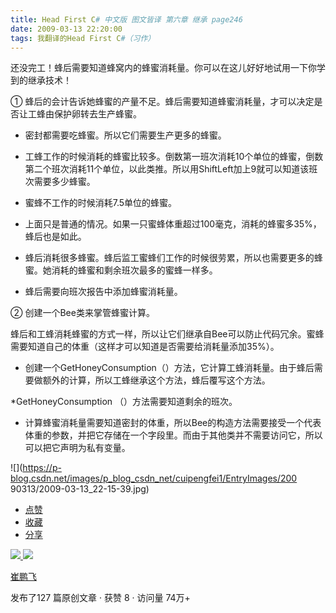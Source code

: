 ```yaml
---
title: Head First C# 中文版 图文皆译 第六章 继承 page246
date: 2009-03-13 22:20:00
tags: 我翻译的Head First C#（习作）
---
```

还没完工！蜂后需要知道蜂窝内的蜂蜜消耗量。你可以在这儿好好地试用一下你学到的继承技术！

①  蜂后的会计告诉她蜂蜜的产量不足。蜂后需要知道蜂蜜消耗量，才可以决定是否让工蜂由保护卵转去生产蜂蜜。

*  密封都需要吃蜂蜜。所以它们需要生产更多的蜂蜜。 

*  工蜂工作的时候消耗的蜂蜜比较多。倒数第一班次消耗10个单位的蜂蜜，倒数第二个班次消耗11个单位，以此类推。所以用ShiftLeft加上9就可以知道该班次需要多少蜂蜜。 

*  蜜蜂不工作的时候消耗7.5单位的蜂蜜。 

*  上面只是普通的情况。如果一只蜜蜂体重超过100毫克，消耗的蜂蜜多35%，蜂后也是如此。 

*  蜂后消耗很多蜂蜜。蜂后监工蜜蜂们工作的时候很劳累，所以也需要更多的蜂蜜。她消耗的蜂蜜和剩余班次最多的蜜蜂一样多。 

*  蜂后需要向班次报告中添加蜂蜜消耗量。 

②  创建一个Bee类来掌管蜂蜜计算。

蜂后和工蜂消耗蜂蜜的方式一样，所以让它们继承自Bee可以防止代码冗余。蜜蜂需要知道自己的体重（这样才可以知道是否需要给消耗量添加35%）。

*  创建一个GetHoneyConsumption（）方法，它计算工蜂消耗量。由于蜂后需要做额外的计算，所以工蜂继承这个方法，蜂后覆写这个方法。 

*GetHoneyConsumption  （）方法需要知道剩余的班次。 

*  计算蜂蜜消耗量需要知道密封的体重，所以Bee的构造方法需要接受一个代表体重的参数，并把它存储在一个字段里。而由于其他类并不需要访问它，所以可以把它声明为私有变量。 

![](https://p-blog.csdn.net/images/p_blog_csdn_net/cuipengfei1/EntryImages/200
90313/2009-03-13_22-15-39.jpg)

  * [ 点赞  ](javascript:;)
  * [ 收藏  ](javascript:;)
  * [ 分享 ](javascript:;)

[ ![](https://profile.csdnimg.cn/5/2/5/3_cuipengfei1)
![](https://g.csdnimg.cn/static/user-reg-year/1x/11.png)
](https://blog.csdn.net/cuipengfei1)

[ 崔鹏飞 ](https://blog.csdn.net/cuipengfei1)

发布了127 篇原创文章  ·  获赞 8  ·  访问量 74万+

